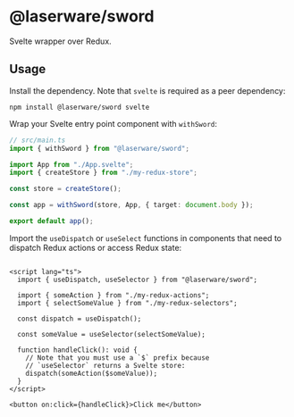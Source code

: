 # @laserware/sword

Svelte wrapper over Redux.

## Usage

Install the dependency. Note that `svelte` is required as a peer dependency:

```
npm install @laserware/sword svelte
```

Wrap your Svelte entry point component with `withSword`:

```ts
// src/main.ts
import { withSword } from "@laserware/sword";

import App from "./App.svelte";
import { createStore } from "./my-redux-store";

const store = createStore();

const app = withSword(store, App, { target: document.body });

export default app();
```

Import the `useDispatch` or `useSelect` functions in components that need to dispatch Redux actions or access Redux state:

```sveltehtml

<script lang="ts">
  import { useDispatch, useSelector } from "@laserware/sword";

  import { someAction } from "./my-redux-actions";
  import { selectSomeValue } from "./my-redux-selectors";

  const dispatch = useDispatch();

  const someValue = useSelector(selectSomeValue);

  function handleClick(): void {
    // Note that you must use a `$` prefix because
    // `useSelector` returns a Svelte store:
    dispatch(someAction($someValue));
  }
</script>

<button on:click={handleClick}>Click me</button>
```

